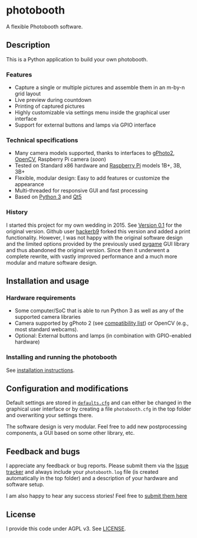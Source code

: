 # photobooth
A flexible Photobooth software.

## Description
This is a Python application to build your own photobooth.

### Features
* Capture a single or multiple pictures and assemble them in an m-by-n grid layout
* Live preview during countdown
* Printing of captured pictures
* Highly customizable via settings menu inside the graphical user interface
* Support for external buttons and lamps via GPIO interface

### Technical specifications
* Many camera models supported, thanks to interfaces to [gPhoto2](http://www.gphoto.org/), [OpenCV](https://opencv.org/),  Raspberry Pi camera (*soon*)
* Tested on Standard x86 hardware and [Raspberry Pi](https://raspberrypi.org/) models 1B+, 3B, 3B+
* Flexible, modular design: Easy to add features or customize the appearance
* Multi-threaded for responsive GUI and fast processing
* Based on [Python 3](https://www.python.org/) and [Qt5](https://www.qt.io/developers/)

### History
I started this project for my own wedding in 2015. 
See [Version 0.1](https://github.com/reuterbal/photobooth/tree/v0.1) for the original version.
Github user [hackerb9](https://github.com/hackerb9/photobooth) forked this version and added a print functionality.
However, I was not happy with the original software design and the limited options provided by the previously used [pygame](https://www.pygame.org) GUI library and thus abandoned the original version.
Since then it underwent a complete rewrite, with vastly improved performance and a much more modular and mature software design.

## Installation and usage

### Hardware requirements
* Some computer/SoC that is able to run Python 3 as well as any of the supported camera libraries
* Camera supported by gPhoto 2 (see [compatibility list](http://gphoto.org/doc/remote/)) or OpenCV (e.g., most standard webcams).
* Optional: External buttons and lamps (in combination with GPIO-enabled hardware)

### Installing and running the photobooth

See [installation instructions](INSTALL.md).

## Configuration and modifications
Default settings are stored in [`defaults.cfg`](photobooth/defaults.cfg) and can either be changed in the graphical user interface or by creating a file `photobooth.cfg` in the top folder and overwriting your settings there.

The software design is very modular.
Feel free to add new postprocessing components, a GUI based on some other library, etc.

## Feedback and bugs
I appreciate any feedback or bug reports.
Please submit them via the [Issue tracker](https://github.com/reuterbal/photobooth/issues/new?template=bug_report.md) and always include your `photobooth.log` file (is created automatically in the top folder) and a description of your hardware and software setup.

I am also happy to hear any success stories! Feel free to [submit them here](https://github.com/reuterbal/photobooth/issues/new?template=success-story.md)

## License
I provide this code under AGPL v3. See [LICENSE](https://github.com/reuterbal/photobooth/blob/master/LICENSE.txt).
